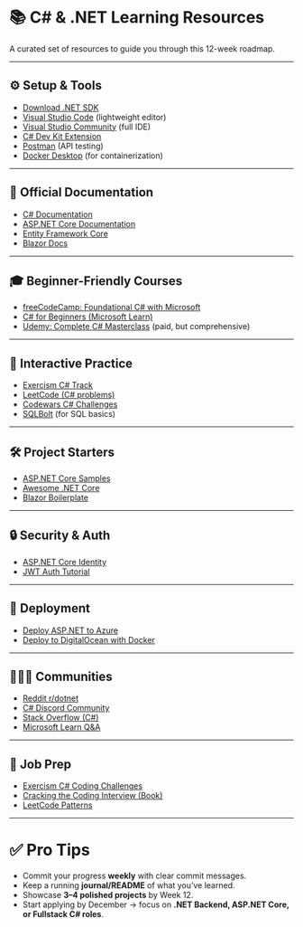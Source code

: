 # 📚 C# & .NET Learning Resources

A curated set of resources to guide you through this 12-week roadmap.

---

## ⚙️ Setup & Tools
- [Download .NET SDK](https://dotnet.microsoft.com/en-us/download)
- [Visual Studio Code](https://code.visualstudio.com/) (lightweight editor)
- [Visual Studio Community](https://visualstudio.microsoft.com/vs/community/) (full IDE)
- [C# Dev Kit Extension](https://marketplace.visualstudio.com/items?itemName=ms-dotnettools.csdevkit)
- [Postman](https://www.postman.com/) (API testing)
- [Docker Desktop](https://www.docker.com/products/docker-desktop/) (for containerization)

---

## 📖 Official Documentation
- [C# Documentation](https://learn.microsoft.com/en-us/dotnet/csharp/)
- [ASP.NET Core Documentation](https://learn.microsoft.com/en-us/aspnet/core/)
- [Entity Framework Core](https://learn.microsoft.com/en-us/ef/core/)
- [Blazor Docs](https://learn.microsoft.com/en-us/aspnet/core/blazor/)

---

## 🎓 Beginner-Friendly Courses
- [freeCodeCamp: Foundational C# with Microsoft](https://www.freecodecamp.org/learn/foundational-c-sharp-with-microsoft/)
- [C# for Beginners (Microsoft Learn)](https://learn.microsoft.com/en-us/training/paths/csharp-first-steps/)
- [Udemy: Complete C# Masterclass](https://www.udemy.com/course/complete-csharp-masterclass/) (paid, but comprehensive)

---

## 🧩 Interactive Practice
- [Exercism C# Track](https://exercism.org/tracks/csharp)
- [LeetCode (C# problems)](https://leetcode.com/problemset/all/?tags=csharp)
- [Codewars C# Challenges](https://www.codewars.com/kata/search/csharp)
- [SQLBolt](https://sqlbolt.com/) (for SQL basics)

---

## 🛠 Project Starters
- [ASP.NET Core Samples](https://github.com/dotnet/aspnetcore/tree/main/src)
- [Awesome .NET Core](https://github.com/thangchung/awesome-dotnet-core)
- [Blazor Boilerplate](https://github.com/enkodellc/blazorboilerplate)

---

## 🔒 Security & Auth
- [ASP.NET Core Identity](https://learn.microsoft.com/en-us/aspnet/core/security/authentication/identity)
- [JWT Auth Tutorial](https://jasonwatmore.com/post/2021/07/02/net-5-jwt-authentication-tutorial-with-example-api)

---

## 🚀 Deployment
- [Deploy ASP.NET to Azure](https://learn.microsoft.com/en-us/azure/app-service/quickstart-dotnetcore)
- [Deploy to DigitalOcean with Docker](https://www.digitalocean.com/community/tutorials/how-to-deploy-asp-net-core-app-with-docker-on-digitalocean)

---

## 🧑‍🤝‍🧑 Communities
- [Reddit r/dotnet](https://www.reddit.com/r/dotnet/)
- [C# Discord Community](https://discord.gg/csharp)
- [Stack Overflow (C#)](https://stackoverflow.com/questions/tagged/c%23)
- [Microsoft Learn Q&A](https://learn.microsoft.com/en-us/answers/topics/dotnet.html)

---

## 📌 Job Prep
- [Exercism C# Coding Challenges](https://exercism.org/tracks/csharp)
- [Cracking the Coding Interview (Book)](https://www.crackingthecodinginterview.com/)
- [LeetCode Patterns](https://seanprashad.com/leetcode-patterns/)

---

# ✅ Pro Tips
- Commit your progress **weekly** with clear commit messages.
- Keep a running **journal/README** of what you’ve learned.
- Showcase **3–4 polished projects** by Week 12.
- Start applying by December → focus on **.NET Backend, ASP.NET Core, or Fullstack C# roles**.
